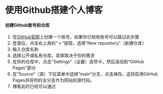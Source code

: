# 使用Github搭建个人博客

#### 创建Github账号和仓库

1. 在[GitHub官网](https://github.com/)上创建一个账号，如果你已经有账号可以跳过此步骤
2. 登录后，点击右上角的“＋”按钮，选择“New repository”（新建仓库）
3. 输入仓库名称
4. 选择公开或私有仓库，具体取决于你的需求
5. 在你的仓库中，点击“Settings”（设置）选项卡，然后滚动到“GitHub Pages”部分
6. 在“Source”（源）下拉菜单中选择“main”分支，点击保存。这将启用GitHub Pages并将你的主分支作为网站的源代码。
7. 博客此时已经可以通过

